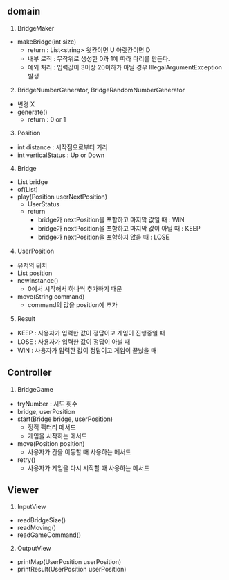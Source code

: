 ## domain
1. BridgeMaker
- makeBridge(int size)
  - return : List\<string> 윗칸이면 U 아랫칸이면 D
  - 내부 로직 : 무작위로 생성한 0과 1에 따라 다리를 만든다.
  - 예외 처리 : 입력값이 3이상 20이하가 아닐 경우 IllegalArgumentException 발생
2. BridgeNumberGenerator, BridgeRandomNumberGenerator
- 변경 X
- generate()
  - return : 0 or 1
3. Position
- int distance : 시작점으로부터 거리
- int verticalStatus : Up or Down
4. Bridge
- List<Position> bridge
- of(List<String>)
- play(Position userNextPosition)
  - UserStatus
  - return
    - bridge가 nextPosition을 포함하고 마지막 값일 때 : WIN
    - bridge가 nextPosition을 포함하고 마지막 값이 아닐 때 : KEEP
    - bridge가 nextPosition을 포함하지 않을 때 : LOSE
4. UserPosition
- 유저의 위치
- List<String> position
- newInstance()
  - 0에서 시작해서 하나씩 추가하기 때문
- move(String command)
  - command의 값을 position에 추가
5. Result
- KEEP : 사용자가 입력한 값이 정답이고 게임이 진행중일 때
- LOSE : 사용자가 입력한 값이 정답이 아닐 때
- WIN : 사용자가 입력한 값이 정답이고 게임이 끝났을 때
## Controller
1. BridgeGame
- tryNumber : 시도 횟수
- bridge, userPosition
- start(Bridge bridge, userPosition)
  - 정적 팩터리 메서드
  - 게임을 시작하는 메서드
- move(Position position)
  - 사용자가 칸을 이동할 때 사용하는 메서드
- retry()
  - 사용자가 게임을 다시 시작할 때 사용하는 메서드
## Viewer
1. InputView
- readBridgeSize()
- readMoving()
- readGameCommand()
2. OutputView
- printMap(UserPosition userPosition)
- printResult(UserPosition userPosition)